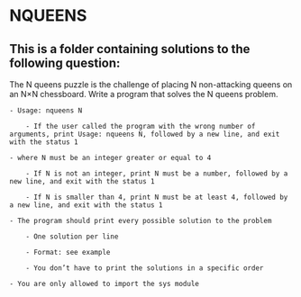 # NQUEENS

## This is a folder containing solutions to the following question:

The N queens puzzle is the challenge of placing N non-attacking queens on an N×N chessboard. Write a program that solves the N queens problem.

    - Usage: nqueens N

        - If the user called the program with the wrong number of arguments, print Usage: nqueens N, followed by a new line, and exit with the status 1

    - where N must be an integer greater or equal to 4

        - If N is not an integer, print N must be a number, followed by a new line, and exit with the status 1

        - If N is smaller than 4, print N must be at least 4, followed by a new line, and exit with the status 1

    - The program should print every possible solution to the problem

        - One solution per line

        - Format: see example

        - You don’t have to print the solutions in a specific order

    - You are only allowed to import the sys module